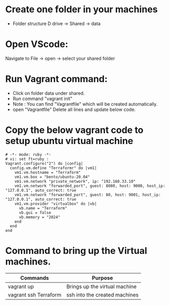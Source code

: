 # Create one folder in your machines
* Folder structure
  D drive -> Shared -> data
     
# Open VScode:
   Navigate to File -> open -> select your shared folder
  
# Run Vagrant command:
   * Click on folder data under shared.
   * Run command "vagrant init"
   * Note : You can find "Vagrantfile" which will be created automatically.
   * open "Vagrantfile" Delete all lines and update below code.

# Copy the below vagrant code to setup ubuntu virtual machine

```
# -*- mode: ruby -*-
# vi: set ft=ruby :
Vagrant.configure("2") do |config|
  config.vm.define "Terraformr" do |vm1|
    vm1.vm.hostname = "Terraform"
    vm1.vm.box = "bento/ubuntu-20.04"
    vm1.vm.network "private_network", ip: "192.168.33.10"
    vm1.vm.network "forwarded_port", guest: 8080, host: 9000, host_ip: "127.0.0.1", auto_correct: true
    vm1.vm.network "forwarded_port", guest: 80, host: 9001, host_ip: "127.0.0.1", auto_correct: true
    vm1.vm.provider "virtualbox" do |vb|
      vb.name = "Terraform"
      vb.gui = false
      vb.memory = "2024"
    end
  end
end
```

# Command to bring up the Virtual machines.
| Commands              | Purpose                       |
| --------------------- | ----------------------------  |
| vagrant up            | Brings up the virtual machine |
| vagrant ssh Terraform | ssh into the created machines |